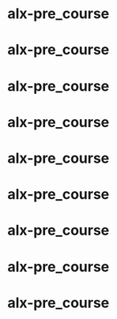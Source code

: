 # alx-pre_course
# alx-pre_course
# alx-pre_course
# alx-pre_course
# alx-pre_course
# alx-pre_course
# alx-pre_course
# alx-pre_course
# alx-pre_course
